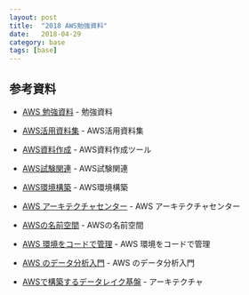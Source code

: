 ```yaml
---
layout: post
title:  "2018 AWS勉強資料"
date:   2018-04-29
category: base
tags: [base]
---
```


## 参考資料

- [AWS 勉強資料](https://qiita.com/hiroshik1985/items/6433d5de97ac55fedfde) - 勉強資料

- [AWS活用資料集](https://aws.amazon.com/jp/aws-jp-introduction/) - AWS活用資料集

- [AWS資料作成](https://cacoo.com/ja/) - AWS資料作成ツール

- [AWS試験関連](https://aws.koiwaclub.com/) - AWS試験関連

- [AWS環境構築](https://qiita.com/tiwu_official/items/220e00c9a18c6c8adb54#_reference-baf5c073462282e837ca) - AWS環境構築

- [AWS アーキテクチャセンター](https://aws.amazon.com/jp/architecture/) - AWS アーキテクチャセンター

- [AWSの名前空間](https://docs.aws.amazon.com/ja_jp/AmazonCloudWatch/latest/monitoring/aws-namespaces.html) - AWSの名前空間

- [AWS 環境をコードで管理](https://dev.classmethod.jp/cloud/aws/awssummit2018-3-p1-3-17-iac/) - AWS 環境をコードで管理

- [AWS のデータ分析入門](https://d0.awsstatic.com/events/jp/2017/summit/slide/D4T3-2.pdf) - AWS のデータ分析入門

- [AWSで構築するデータレイク基盤](https://d1.awsstatic.com/webinars/jp/pdf/services/20180424_AWS-BlackBelt_DataLakeArch.pdf) - アーキテクチャ